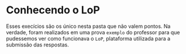 # Conhecendo o LoP

Esses execícios são os único nesta pasta que não valem pontos. Na verdade, foram realizados em uma prova `exemplo` do professor para que pudessemos ver como funcionava o `LoP`, plataforma utilizada para a submissão das respostas.